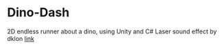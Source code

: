# Dino-Dash
 2D endless runner about a dino, using Unity and C#
 Laser sound effect by dklon [link](https://opengameart.org/content/laser-fire)